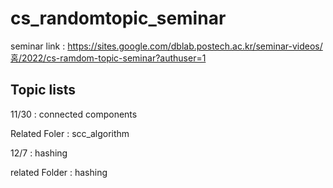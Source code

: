 # cs_randomtopic_seminar

seminar link : https://sites.google.com/dblab.postech.ac.kr/seminar-videos/홈/2022/cs-ramdom-topic-seminar?authuser=1

## Topic lists

11/30 : connected components

Related Foler : scc_algorithm

12/7 : hashing

related Folder : hashing
